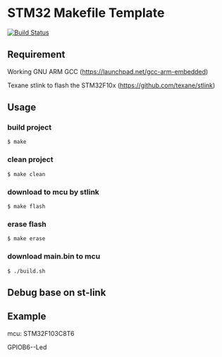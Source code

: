 # STM32 Makefile Template

[![Build Status](https://travis-ci.org/runmec/stm32f10x_makefile_template.svg?branch=master)](https://travis-ci.org/runmec/stm32f10x_makefile_template)

## Requirement

Working GNU ARM GCC (https://launchpad.net/gcc-arm-embedded)

Texane stlink to flash the STM32F10x (https://github.com/texane/stlink)


## Usage

### build project

```
$ make
```

### clean project

```
$ make clean
```

### download to mcu by stlink 
```
$ make flash
```

### erase flash
```
$ make erase
```

### download main.bin to mcu
```
$ ./build.sh
```

## Debug base on st-link



## Example

mcu: STM32F103C8T6

GPIOB6--Led

